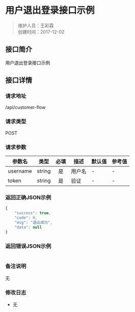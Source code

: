 # 用户退出登录接口示例
>维护人员：王彩霖  
>创建时间：2017-12-02

## 接口简介
用户退出登录接口示例  

## 接口详情

### 请求地址
/api/customer-flow

### 请求类型
POST

### 请求参数
| 参数名 | 类型 | 必填 | 描述 | 默认值 | 参考值 |
| --- | :---: | :---: | --- | --- | --- |
| username | string | 是 | 用户名 | - | - |
| token | string | 是 | 验证 | - | - |

### 返回正确JSON示例
```javascript
{
    "success": true,
    "code": 0,
    "msg": "退出成功",
    "data": null
}
```
### 返回错误JSON示例
```javascript

```

### 备注说明
无

### 修改日志
- 无
